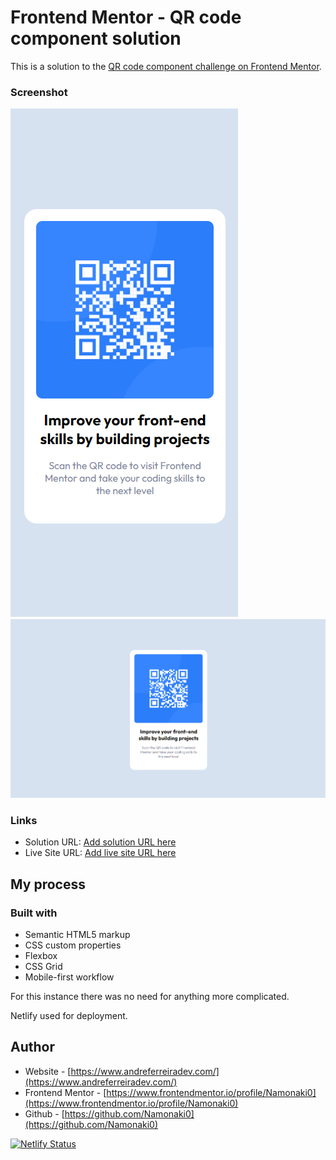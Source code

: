 # Frontend Mentor - QR code component solution

This is a solution to the [QR code component challenge on Frontend Mentor](https://www.frontendmentor.io/challenges/qr-code-component-iux_sIO_H).

### Screenshot

![mobile](./completed_screenshots/mobile.PNG)
![desktop](./completed_screenshots/desktop.PNG)

### Links

- Solution URL: [Add solution URL here](https://github.com/Namonaki0/FE-mentor-QR-code)
- Live Site URL: [Add live site URL here](https://fementor-af-qrcodechallenge.netlify.app/)

## My process

### Built with

- Semantic HTML5 markup
- CSS custom properties
- Flexbox
- CSS Grid
- Mobile-first workflow

For this instance there was no need for anything more complicated.

Netlify used for deployment.

## Author

- Website - [https://www.andreferreiradev.com/](https://www.andreferreiradev.com/)
- Frontend Mentor - [https://www.frontendmentor.io/profile/Namonaki0](https://www.frontendmentor.io/profile/Namonaki0)
- Github - [https://github.com/Namonaki0](https://github.com/Namonaki0)

[![Netlify Status](https://api.netlify.com/api/v1/badges/e83c56b0-3b04-4869-ac62-929bed2c9fda/deploy-status)](https://app.netlify.com/sites/fementor-af-qrcodechallenge/deploys)
